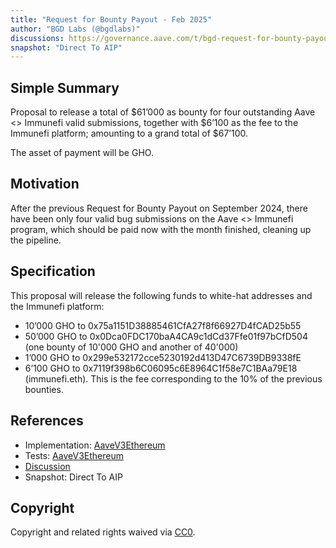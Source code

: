 ```yaml
---
title: "Request for Bounty Payout - Feb 2025"
author: "BGD Labs (@bgdlabs)"
discussions: https://governance.aave.com/t/bgd-request-for-bounty-payout-january-2025/20947
snapshot: "Direct To AIP"
---
```


## Simple Summary

Proposal to release a total of $61’000 as bounty for four outstanding Aave <> Immunefi valid submissions, together with $6’100 as the fee to the Immunefi platform; amounting to a grand total of $67’100.

The asset of payment will be GHO.

## Motivation

After the previous Request for Bounty Payout on September 2024, there have been only four valid bug submissions on the Aave <> Immunefi program, which should be paid now with the month finished, cleaning up the pipeline.

## Specification

This proposal will release the following funds to white-hat addresses and the Immunefi platform:

- 10’000 GHO to 0x75a1151D38885461CfA27f8f66927D4fCAD25b55
- 50’000 GHO to 0x0Dca0FDC170baA4CA9c1dCd37Ffe01f97bCfD504 (one bounty of 10'000 GHO and another of 40'000)
- 1’000 GHO to 0x299e532172cce5230192d413D47C6739DB9338fE
- 6’100 GHO to 0x7119f398b6C06095c6E8964C1f58e7C1BAa79E18 (immunefi.eth). This is the fee corresponding to the 10% of the previous bounties.

## References

- Implementation: [AaveV3Ethereum](https://github.com/bgd-labs/aave-proposals-v3/blob/main/src/20250203_AaveV3Ethereum_RequestForBountyPayoutFeb2025/AaveV3Ethereum_RequestForBountyPayoutFeb2025_20250203.sol)
- Tests: [AaveV3Ethereum](https://github.com/bgd-labs/aave-proposals-v3/blob/main/src/20250203_AaveV3Ethereum_RequestForBountyPayoutFeb2025/AaveV3Ethereum_RequestForBountyPayoutFeb2025_20250203.t.sol)
- [Discussion](https://governance.aave.com/t/bgd-request-for-bounty-payout-january-2025/20947)
- Snapshot: Direct To AIP

## Copyright

Copyright and related rights waived via [CC0](https://creativecommons.org/publicdomain/zero/1.0/).

